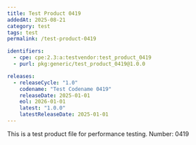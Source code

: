 ```yaml
---
title: Test Product 0419
addedAt: 2025-08-21
category: test
tags: test
permalink: /test-product-0419

identifiers:
  - cpe: cpe:2.3:a:testvendor:test_product_0419
  - purl: pkg:generic/test_product_0419@1.0.0

releases:
  - releaseCycle: "1.0"
    codename: "Test Codename 0419"
    releaseDate: 2025-01-01
    eol: 2026-01-01
    latest: "1.0.0"
    latestReleaseDate: 2025-01-01
---
```


This is a test product file for performance testing. Number: 0419
